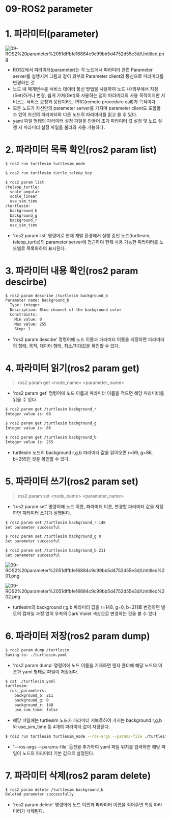 # 09-ROS2 parameter

# 1. 파라미터(parameter)

![09-ROS2%20parameter%2051dffbfe16884c9c99bb5d4752d55e3d/Untitled.png](09-ROS2%20parameter%2051dffbfe16884c9c99bb5d4752d55e3d/Untitled.png)

- ROS2에서 파라미터(parameter)는 각 노드에서 파라미터 관련 Parameter server를 실행시켜 그림과 같이 외부의 Parameter client와 통신으로 파라미터를 변경하는 것
- 노드 내 매개변수를 서비스 데이터 통신 방법을 사용하여 노드 내/외부에서 지정(Set)하거나 변경, 쉽게 가져(Get)와 사용하는 점이 파라미터의 사용 목적이지만 서비스는 서비스 요청과 응답이라는 PRC(remote procedure call)가 목적이다.
- 모든 노드가 자신만의 parameter server를 가지며 parameter client도 포함할 수 있어 자신의 파라미터와 다른 노드의 파라미터를 읽고 쓸 수 있다.
- yaml 파일 형태의 파라미터 설정 파일을 만들어 초기 파라미터 값 설정 및 노드 실행 시 파라미터 설정 파일을 불러와 사용 가능하다.

# 2. 파라미터 목록 확인(ros2 param list)

```bash
$ ros2 run turtlesim turtlesim_node
```

```bash
$ ros2 run turtlesim turtle_teleop_key
```

```bash
$ ros2 param list
/teleop_turtle:
  scale_angular
  scale_linear
  use_sim_time
/turtlesim:
  background_b
  background_g
  background_r
  use_sim_time
```

- 'ros2 param list' 명령어로 현재 개발 환경에서 실행 중인 노드(turtlesim, teleop_turtle)의  parameter server에 접근하여 현재 사용 가능한 파라미터를 노드별로 목록화하여 표시된다.

# 3. 파라미터 내용 확인(ros2 param descirbe)

```bash
$ ros2 param describe /turtlesim background_b
Parameter name: background_b
  Type: integer
  Description: Blue channel of the background color
  Constraints:
    Min value: 0
    Max value: 255
    Step: 1
```

- 'ros2 param descibe' 명령어에 노드 이름과 파라미터 이름을 지정하면 파라미터의 형태, 목적, 데이터 형태, 최소/최대값을 확인할 수 있다.

# 4. 파라미터 읽기(ros2 param get)

> ros2 param get <node_name> <parameter_name>

- 'ros2 param get' 명령어에 노드 이름과 파라미터 이름을 적으면 해당 파라미터를 읽을 수 있다.

```bash
$ ros2 param get /turtlesim background_r
Integer value is: 69

$ ros2 param get /turtlesim background_g
Integer value is: 86

$ ros2 param get /turtlesim background_b
Integer value is: 255
```

- turtlesim 노드의 background r,g,b 파라미터 값을 읽어오면 r=69, g=86, b=255인 것을 확인할 수 있다.

# 5. 파라미터 쓰기(ros2 param set)

> ros2 param set <node_name> <parameter_name> <value>

- 'ros2 param set' 명령어에 노드 이름, 파라미터 이름, 변경할 파라미터 값을 지정하면 파라미터 쓰기가 실행된다.

```bash
$ ros2 param set /turtlesim background_r 148
Set parameter successful

$ ros2 param set /turtlesim background_g 0
Set parameter successful

$ ros2 param set /turtlesim background_b 211
Set parameter successful
```

![09-ROS2%20parameter%2051dffbfe16884c9c99bb5d4752d55e3d/Untitled%201.png](09-ROS2%20parameter%2051dffbfe16884c9c99bb5d4752d55e3d/Untitled%201.png)

![09-ROS2%20parameter%2051dffbfe16884c9c99bb5d4752d55e3d/Untitled%202.png](09-ROS2%20parameter%2051dffbfe16884c9c99bb5d4752d55e3d/Untitled%202.png)

- turtlesim의 background r,g,b 파라미터 값을 r=148, g=0, b=211로 변경하면 별도의 컴파일 과정 없이 우측의 Dark Violet 색상으로 변경하는 것을 볼 수 있다.

# 6. 파라미터 저장(ros2 param dump)

```bash
$ ros2 param dump /turtlesim
Saving to: ./turtlesim.yaml
```

- 'ros2 param dump' 명령어에 노드 이름을 기재하면 핸자 폴더에 해당 노드의 이름과 yaml 형태로 파일이 저장된다.

```bash
$ cat ./turtlesim.yaml
turtlesim:
  ros__parameters:
    background_b: 211
    background_g: 0
    background_r: 148
    use_sim_time: false
```

- 해당 파일에는 turtlesim 노드가 파라미터 서보로하여 가지는 background r,g,b와 use_sim_time 등 4개의 파라미터 값이 저장된다.

```bash
$ ros2 run turtlesim turtlesim_node --ros-args --params-file ./turtlesim.yaml
```

- '—ros-args —params-file' 옵션을 추가하여 yaml 파일 위치를 입력하면 해당 파일이 노드의 파라미터 기본 값으로 설정된다.

# 7. 파라미터 삭제(ros2 param delete)

```bash
$ ros2 param delete /turtlesim background_b
Deleted parameter successfully
```

- 'ros2 param delete' 명령어에 노드 이름과 파라미터 이름을 적어주면 특정 파라미터가 삭제된다.